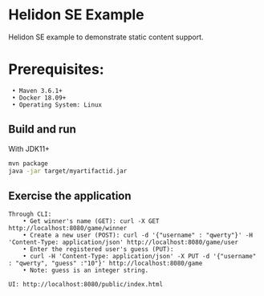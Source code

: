 # Helidon SE Example

Helidon SE example to demonstrate static content support.

# Prerequisites:
   ``` • Java SE 11+ (Open JDK 11) or newer
    • Maven 3.6.1+
    • Docker 18.09+
    • Operating System: Linux 
  ```

## Build and run

With JDK11+
```bash
mvn package
java -jar target/myartifactid.jar
```

## Exercise the application

```
Through CLI:
    • Get winner's name (GET): curl -X GET http://localhost:8080/game/winner   
    • Create a new user (POST): curl -d '{"username" : "qwerty"}' -H 'Content-Type: application/json' http://localhost:8080/game/user
    • Enter the registered user's guess (PUT): 
    • curl -H 'Content-Type: application/json' -X PUT -d '{"username" : "qwerty", "guess" :"10"}' http://localhost:8080/game
    • Note: guess is an integer string.

UI: http://localhost:8080/public/index.html
	
```
